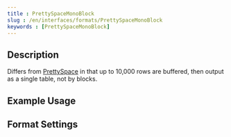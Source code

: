 ```yaml
---
title : PrettySpaceMonoBlock
slug : /en/interfaces/formats/PrettySpaceMonoBlock
keywords : [PrettySpaceMonoBlock]
---
```


## Description

Differs from [PrettySpace](/docs/en/interfaces/formats/PrettySpace) in that up to 10,000 rows are buffered, then output as a single table, not by blocks.

## Example Usage

## Format Settings